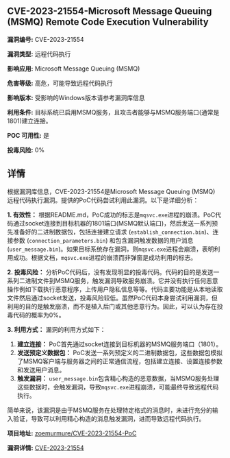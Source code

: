 ## CVE-2023-21554-Microsoft Message Queuing (MSMQ) Remote Code Execution Vulnerability

**漏洞编号:** CVE-2023-21554

**漏洞类型:** 远程代码执行

**影响应用:** Microsoft Message Queuing (MSMQ)

**危害等级:** 高危，可能导致远程代码执行

**影响版本:** 受影响的Windows版本请参考漏洞库信息

**利用条件:** 目标系统已启用MSMQ服务，且攻击者能够与MSMQ服务端口(通常是1801)建立连接。

**POC 可用性:** 是

**投毒风险:** 0%

## 详情

根据漏洞库信息，CVE-2023-21554是Microsoft Message Queuing (MSMQ) 远程代码执行漏洞。提供的PoC代码尝试利用此漏洞。以下是详细分析：

**1. 有效性：**
根据README.md，PoC成功的标志是`mqsvc.exe`进程的崩溃。PoC代码通过socket连接到目标机器的1801端口(MSMQ默认端口)，然后发送一系列预先准备好的二进制数据包，包括连接建立请求 (`establish_connection.bin`)、连接参数 (`connection_parameters.bin`) 和包含漏洞触发数据的用户消息 (`user_message.bin`)。如果目标系统存在漏洞，则`mqsvc.exe`进程会崩溃，表明利用成功。根据文档，`mqsvc.exe`进程的崩溃而非弹窗是成功利用的标志。

**2. 投毒风险：**
分析PoC代码后，没有发现明显的投毒代码。代码的目的是发送一系列二进制文件到MSMQ服务，触发漏洞导致服务崩溃。它并没有执行任何恶意操作例如下载执行恶意程序，上传用户隐私信息等等。代码主要功能是从本地读取文件然后通过socket发送，投毒风险较低。虽然PoC代码本身尝试利用漏洞，但利用的目的是触发崩溃，而不是植入后门或其他恶意行为。因此，可以认为存在投毒代码的概率为0%。

**3. 利用方式：**
漏洞的利用方式如下：
1.  **建立连接：** PoC首先通过socket连接到目标机器的MSMQ服务端口（1801）。
2.  **发送预定义数据包：**  PoC发送一系列预定义的二进制数据包，这些数据包模拟了MSMQ客户端与服务器之间的正常通信流程，包括建立连接、设置连接参数和发送用户消息。
3.  **触发漏洞：**  `user_message.bin`包含精心构造的恶意数据，当MSMQ服务处理这些数据时，会触发漏洞，导致`mqsvc.exe`进程崩溃，可能最终导致远程代码执行。

简单来说，该漏洞是由于MSMQ服务在处理特定格式的消息时，未进行充分的输入验证，导致可以利用精心构造的消息触发漏洞，进而导致远程代码执行。

**项目地址:** [zoemurmure/CVE-2023-21554-PoC](https://github.com/zoemurmure/CVE-2023-21554-PoC)

**漏洞详情:** [CVE-2023-21554](https://nvd.nist.gov/vuln/detail/CVE-2023-21554)